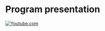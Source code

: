 # Program presentation
[![Youtube.com](https://img.youtube.com/vi/2a28cxSSVcc/maxresdefault.jpg)](https://youtu.be/2a28cxSSVcc)
